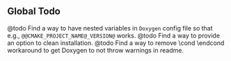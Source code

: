 Global Todo
------

@todo Find a way to have nested variables in `Doxygen` config file so that e.g., `@@CMAKE_PROJECT_NAME@_VERSION@` works.
@todo Find a way to provide an option to clean installation.
@todo Find a way to remove \cond \endcond workaround to get Doxygen to not throw warnings in readme.
